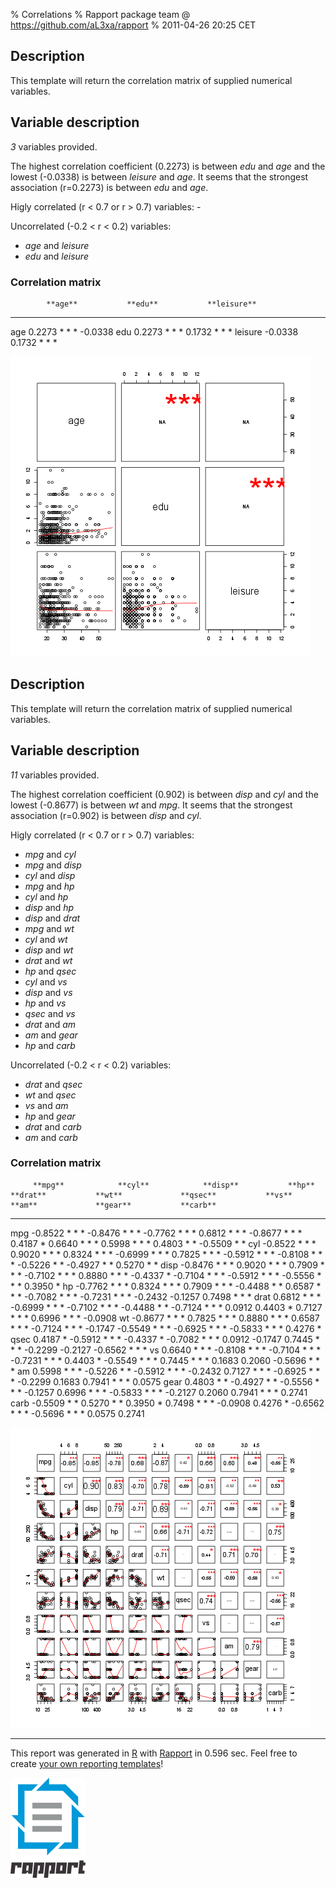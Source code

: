 % Correlations
% Rapport package team @ https://github.com/aL3xa/rapport
% 2011-04-26 20:25 CET

Description
-----------

This template will return the correlation matrix of supplied numerical
variables.

Variable description
--------------------

*3* variables provided.

The highest correlation coefficient (0.2273) is between *edu* and *age*
and the lowest (-0.0338) is between *leisure* and *age*. It seems that
the strongest association (r=0.2273) is between *edu* and *age*.

Higly correlated (r < 0.7 or r \> 0.7) variables: -

Uncorrelated (-0.2 < r < 0.2) variables:

-   *age* and *leisure*
-   *edu* and *leisure*

### Correlation matrix

<!-- endlist -->

            **age**           **edu**           **leisure**
  --------- ----------------- ----------------- -----------------
  age                         0.2273 \* \* \*   -0.0338
  edu       0.2273 \* \* \*                     0.1732 \* \* \*
  leisure   -0.0338           0.1732 \* \* \*   

![image](fc8b6edbaddadbdf0c5014f99fda88d6.png)

Description
-----------

This template will return the correlation matrix of supplied numerical
variables.

Variable description
--------------------

*11* variables provided.

The highest correlation coefficient (0.902) is between *disp* and *cyl*
and the lowest (-0.8677) is between *wt* and *mpg*. It seems that the
strongest association (r=0.902) is between *disp* and *cyl*.

Higly correlated (r < 0.7 or r \> 0.7) variables:

-   *mpg* and *cyl*
-   *mpg* and *disp*
-   *cyl* and *disp*
-   *mpg* and *hp*
-   *cyl* and *hp*
-   *disp* and *hp*
-   *disp* and *drat*
-   *mpg* and *wt*
-   *cyl* and *wt*
-   *disp* and *wt*
-   *drat* and *wt*
-   *hp* and *qsec*
-   *cyl* and *vs*
-   *disp* and *vs*
-   *hp* and *vs*
-   *qsec* and *vs*
-   *drat* and *am*
-   *am* and *gear*
-   *hp* and *carb*

Uncorrelated (-0.2 < r < 0.2) variables:

-   *drat* and *qsec*
-   *wt* and *qsec*
-   *vs* and *am*
-   *hp* and *gear*
-   *drat* and *carb*
-   *am* and *carb*

### Correlation matrix

<!-- endlist -->

         **mpg**            **cyl**            **disp**           **hp**             **drat**           **wt**             **qsec**           **vs**             **am**             **gear**           **carb**
  ------ ------------------ ------------------ ------------------ ------------------ ------------------ ------------------ ------------------ ------------------ ------------------ ------------------ ------------------
  mpg                       -0.8522 \* \* \*   -0.8476 \* \* \*   -0.7762 \* \* \*   0.6812 \* \* \*    -0.8677 \* \* \*   0.4187 \*          0.6640 \* \* \*    0.5998 \* \* \*    0.4803 \* \*       -0.5509 \* \*
  cyl    -0.8522 \* \* \*                      0.9020 \* \* \*    0.8324 \* \* \*    -0.6999 \* \* \*   0.7825 \* \* \*    -0.5912 \* \* \*   -0.8108 \* \* \*   -0.5226 \* \*      -0.4927 \* \*      0.5270 \* \*
  disp   -0.8476 \* \* \*   0.9020 \* \* \*                       0.7909 \* \* \*    -0.7102 \* \* \*   0.8880 \* \* \*    -0.4337 \*         -0.7104 \* \* \*   -0.5912 \* \* \*   -0.5556 \* \* \*   0.3950 \*
  hp     -0.7762 \* \* \*   0.8324 \* \* \*    0.7909 \* \* \*                       -0.4488 \* \*      0.6587 \* \* \*    -0.7082 \* \* \*   -0.7231 \* \* \*   -0.2432            -0.1257            0.7498 \* \* \*
  drat   0.6812 \* \* \*    -0.6999 \* \* \*   -0.7102 \* \* \*   -0.4488 \* \*                         -0.7124 \* \* \*   0.0912             0.4403 \*          0.7127 \* \* \*    0.6996 \* \* \*    -0.0908
  wt     -0.8677 \* \* \*   0.7825 \* \* \*    0.8880 \* \* \*    0.6587 \* \* \*    -0.7124 \* \* \*                      -0.1747            -0.5549 \* \* \*   -0.6925 \* \* \*   -0.5833 \* \* \*   0.4276 \*
  qsec   0.4187 \*          -0.5912 \* \* \*   -0.4337 \*         -0.7082 \* \* \*   0.0912             -0.1747                               0.7445 \* \* \*    -0.2299            -0.2127            -0.6562 \* \* \*
  vs     0.6640 \* \* \*    -0.8108 \* \* \*   -0.7104 \* \* \*   -0.7231 \* \* \*   0.4403 \*          -0.5549 \* \* \*   0.7445 \* \* \*                       0.1683             0.2060             -0.5696 \* \* \*
  am     0.5998 \* \* \*    -0.5226 \* \*      -0.5912 \* \* \*   -0.2432            0.7127 \* \* \*    -0.6925 \* \* \*   -0.2299            0.1683                                0.7941 \* \* \*    0.0575
  gear   0.4803 \* \*       -0.4927 \* \*      -0.5556 \* \* \*   -0.1257            0.6996 \* \* \*    -0.5833 \* \* \*   -0.2127            0.2060             0.7941 \* \* \*                       0.2741
  carb   -0.5509 \* \*      0.5270 \* \*       0.3950 \*          0.7498 \* \* \*    -0.0908            0.4276 \*          -0.6562 \* \* \*   -0.5696 \* \* \*   0.0575             0.2741             

![image](ce42e944b62284a3bebf2101155af100.png)

* * * * *

This report was generated in [R](http://www.r-project.org/) with
[Rapport](http://al3xa.github.com/rapport/) in 0.596 sec. Feel free to
create [your own reporting
templates](http://al3xa.github.com/rapport/#custom)!

![image](images/rapport.png)
